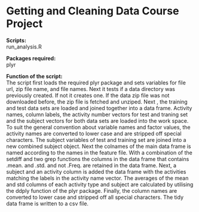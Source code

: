 Getting and Cleaning Data Course Project
=========================

**Scripts:**  
run_analysis.R

**Packages required:**  
plyr

**Function of the script:**  
The script first loads the required plyr package and sets variables for file url, zip file name, and file names. Next it tests if a data directory was previously created. If not it creates one. If the data zip file was not downloaded before, the zip file is fetched and unziped. Next , the training and test data sets are loaded and joined together into a data frame. Activity names, column labels, the activity number vectors for test and traning set and the subject vectors for both data sets are loaded into the work space. To suit the general convention about variable names and factor values, the activity names are converted to lower case and are stripped off special characters. The subject variables of test and training set are joined into a new combined subject object. Next the colnames of the main data frame is named according to the names in the feature file. With a combination of the setdiff and two grep functions the columns in the data frame that contains .mean. and .std. and not .Freq. are retained in the data frame. Next, a subject and an activity column is added the data frame with the activities matching the labels in the activity name vector. The averages of the mean and std columns of each activity type and subject are  calculated by utilising the ddply function of the plyr package. Finally, the column names are converted to lower case and stripped off all special characters. The tidy data frame is written to a csv file.